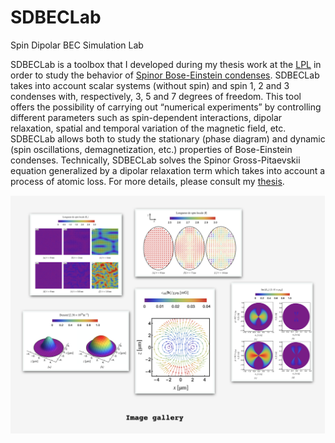 # SDBECLab
 Spin Dipolar BEC Simulation Lab
 
SDBECLab is a toolbox that I developed during my thesis work at the [LPL](http://www-lpl.univ-paris13.fr/LPL_NEWS_WEB/UK/AF.awp) in order to study the behavior of [Spinor Bose-Einstein condenses](https://en.wikipedia.org/wiki/Spinor_condensate). SDBECLab takes into account scalar systems (without spin) and spin 1, 2 and 3 condenses with, respectively, 3, 5 and 7 degrees of freedom. This tool offers the possibility of carrying out “numerical experiments” by controlling different parameters such as spin-dependent interactions, dipolar relaxation, spatial and temporal variation of the magnetic field, etc. SDBECLab allows both to study the stationary (phase diagram) and dynamic (spin oscillations, demagnetization, etc.) properties of Bose-Einstein condenses. Technically, SDBECLab solves the Spinor Gross-Pitaevskii equation generalized by a dipolar relaxation term which takes into account a process of atomic loss. For more details, please consult my [thesis](https://tel.archives-ouvertes.fr/tel-02386895v2).

 ![galerie](readme_images/images.png)
